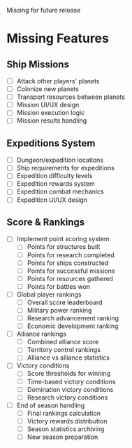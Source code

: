 Missing for future release

# Missing Features

## Ship Missions
- [ ] Attack other players' planets
- [ ] Colonize new planets
- [ ] Transport resources between planets
- [ ] Mission UI/UX design
- [ ] Mission execution logic
- [ ] Mission results handling

## Expeditions System
- [ ] Dungeon/expedition locations
- [ ] Ship requirements for expeditions
- [ ] Expedition difficulty levels
- [ ] Expedition rewards system
- [ ] Expedition combat mechanics
- [ ] Expedition UI/UX design

## Score & Rankings
- [ ] Implement point scoring system
  - [ ] Points for structures built
  - [ ] Points for research completed
  - [ ] Points for ships constructed
  - [ ] Points for successful missions
  - [ ] Points for resources gathered
  - [ ] Points for battles won
- [ ] Global player rankings
  - [ ] Overall score leaderboard
  - [ ] Military power ranking
  - [ ] Research advancement ranking
  - [ ] Economic development ranking
- [ ] Alliance rankings
  - [ ] Combined alliance score
  - [ ] Territory control rankings
  - [ ] Alliance vs alliance statistics
- [ ] Victory conditions
  - [ ] Score thresholds for winning
  - [ ] Time-based victory conditions
  - [ ] Domination victory conditions
  - [ ] Research victory conditions
- [ ] End of season handling
  - [ ] Final rankings calculation
  - [ ] Victory rewards distribution
  - [ ] Season statistics archiving
  - [ ] New season preparation
